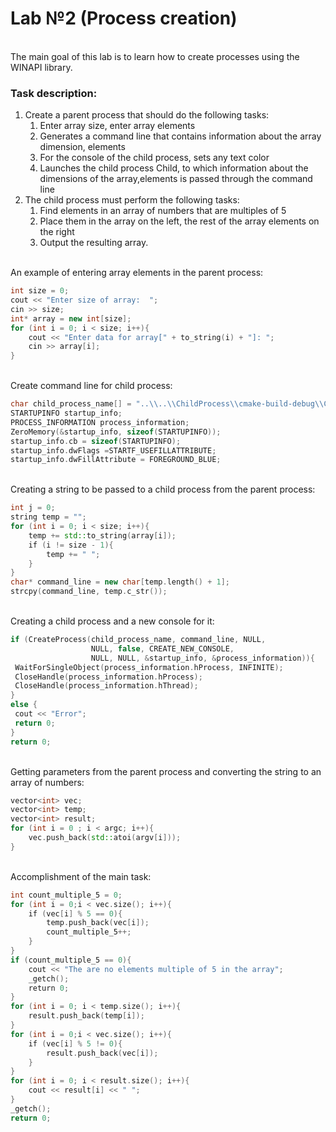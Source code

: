 # Lab №2 (Process creation)
<br>
The main goal of this lab is to learn how to create processes using the WINAPI library.

### Task description:

1. Сreate a parent process that should do the following tasks:
    1. Enter array size, enter array elements
    2. Generates a command line that contains information about the array dimension, elements
    3. For the console of the child process, sets any text color
    4. Launches the child process Child, to which information about the dimensions of the array,elements is passed through the command line
2. The child process must perform the following tasks:
    1. Find elements in an array of numbers that are multiples of 5
    2. Place them in the array on the left, the rest of the array elements on the right
    3. Output the resulting array.

<br>
An example of entering array elements in the parent process:
<br>

``` cpp
int size = 0;
cout << "Enter size of array:  ";
cin >> size;
int* array = new int[size];
for (int i = 0; i < size; i++){ 
    cout << "Enter data for array[" + to_string(i) + "]: ";
    cin >> array[i];
}
```
<br>
Create command line for child process:
<br>

``` cpp
char child_process_name[] = "..\\..\\ChildProcess\\cmake-build-debug\\ChildProcess.exe";
STARTUPINFO startup_info;
PROCESS_INFORMATION process_information;
ZeroMemory(&startup_info, sizeof(STARTUPINFO));
startup_info.cb = sizeof(STARTUPINFO);
startup_info.dwFlags =STARTF_USEFILLATTRIBUTE;
startup_info.dwFillAttribute = FOREGROUND_BLUE;
```
<br>
Creating a string to be passed to a child process from the parent process:
<br>

``` cpp
int j = 0;
string temp = "";
for (int i = 0; i < size; i++){ 
    temp += std::to_string(array[i]);
    if (i != size - 1){
        temp += " ";
    }
}
char* command_line = new char[temp.length() + 1];
strcpy(command_line, temp.c_str());
```
<br>
Creating a child process and a new console for it:
<br>

``` cpp
if (CreateProcess(child_process_name, command_line, NULL,
                  NULL, false, CREATE_NEW_CONSOLE,
                  NULL, NULL, &startup_info, &process_information)){ 
 WaitForSingleObject(process_information.hProcess, INFINITE);
 CloseHandle(process_information.hProcess);
 CloseHandle(process_information.hThread);
}
else {
 cout << "Error";
 return 0;
}
return 0;
```
<br>
Getting parameters from the parent process and converting the string to an array of numbers:
<br>

``` cpp
vector<int> vec;
vector<int> temp;
vector<int> result;
for (int i = 0 ; i < argc; i++){ 
    vec.push_back(std::atoi(argv[i]));
}
```
<br>
Accomplishment of the main task:
<br>

``` cpp
int count_multiple_5 = 0;
for (int i = 0;i < vec.size(); i++){ 
    if (vec[i] % 5 == 0){
        temp.push_back(vec[i]);
        count_multiple_5++;
    }
}
if (count_multiple_5 == 0){
    cout << "The are no elements multiple of 5 in the array";
    _getch();
    return 0;
}
for (int i = 0; i < temp.size(); i++){
    result.push_back(temp[i]);
}
for (int i = 0;i < vec.size(); i++){
    if (vec[i] % 5 != 0){
        result.push_back(vec[i]);
    }
}
for (int i = 0; i < result.size(); i++){
    cout << result[i] << " ";
}
_getch();
return 0;
```

<span class="colour" style="color:rgb(204, 120, 50)"></span>